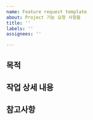 ```yaml
---
name: Feature request template
about: Project 기능 요청 사항들
title: ''
labels: ''
assignees: ''

---
```


## 목적
>


## 작업 상세 내용
>


## 참고사항
